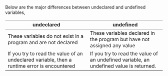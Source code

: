 
 Below are the major differences between undeclared and undefined variables,

 | undeclared | undefined |
 |---- | ---------
 | These variables do not exist in a program and are not declared  | These variables declared in the program but have not assigned any value |
 | If you try to read the value of an undeclared variable, then a runtime error is encountered | If you try to read the value of an undefined variable, an undefined value is returned.  |
